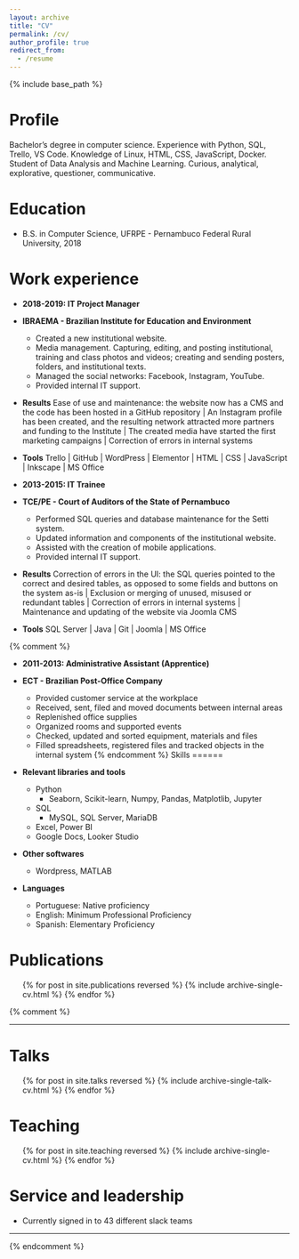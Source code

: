 ```yaml
---
layout: archive
title: "CV"
permalink: /cv/
author_profile: true
redirect_from:
  - /resume
---
```


{% include base_path %}

Profile
=====
Bachelor’s degree in computer science. Experience with Python, SQL, Trello, VS Code. Knowledge of Linux, HTML, CSS, JavaScript, Docker. Student of Data Analysis and Machine Learning. Curious, analytical, explorative, questioner, communicative.


Education
======
* B.S. in Computer Science, UFRPE - Pernambuco Federal Rural University, 2018

Work experience
======
* **2018-2019: IT Project Manager**
* **IBRAEMA - Brazilian Institute for Education and Environment**
	- Created a new institutional website.
	- Media management. Capturing, editing, and posting institutional, training and class photos and videos; creating and sending posters, folders, and institutional texts.
	- Managed the social networks: Facebook, Instagram, YouTube.
	- Provided internal IT support.
* **Results**
Ease of use and maintenance: the website now has a CMS and the code has been hosted in a GitHub repository | An Instagram profile has been created, and the resulting network attracted more partners and funding to the Institute | The created media have started the first marketing campaigns | Correction of errors in internal systems
* **Tools**
Trello | GitHub | WordPress | Elementor | HTML | CSS | JavaScript | Inkscape | MS Office


* **2013-2015: IT Trainee**
* **TCE/PE - Court of Auditors of the State of Pernambuco**
	- Performed SQL queries and database maintenance for the Setti system.
	- Updated information and components of the institutional website.
	- Assisted with the creation of mobile applications.
	- Provided internal IT support.
* **Results**
Correction of errors in the UI: the SQL queries pointed to the correct and desired tables, as opposed to some fields and buttons on the system as-is | Exclusion or merging of unused, misused or redundant tables | Correction of errors in internal systems | Maintenance and updating of the website via Joomla CMS
* **Tools**
SQL Server | Java | Git | Joomla | MS Office

{% comment %}
* **2011-2013: Administrative Assistant (Apprentice)**
* **ECT - Brazilian Post-Office Company**
	- Provided customer service at the workplace
	- Received, sent, filed and moved documents between internal areas
	- Replenished office supplies
	- Organized rooms and supported events
	- Checked, updated and sorted equipment, materials and files
	- Filled spreadsheets, registered files and tracked objects in the internal system
{% endcomment %}
Skills
======

* **Relevant libraries and tools**
	- Python
		- Seaborn, Scikit-learn, Numpy, Pandas, Matplotlib, Jupyter
	- SQL
		- MySQL, SQL Server, MariaDB
	- Excel, Power BI
	- Google Docs, Looker Studio
	
* **Other softwares**
	- Wordpress, MATLAB

* **Languages**
	- Portuguese: Native proficiency
	- English: Minimum Professional Proficiency
	- Spanish: Elementary Proficiency

Publications
======
  <ul>{% for post in site.publications reversed %}
    {% include archive-single-cv.html %}
  {% endfor %}</ul>



{% comment %}

* * * * * * * * * * * * * * * * * * * * * * * * * * * * * * * * * * * * * * * * * * * * * * * * * * * * * * * * 
  
Talks
======
  <ul>{% for post in site.talks reversed %}
    {% include archive-single-talk-cv.html  %}
  {% endfor %}</ul>
  
Teaching
======
  <ul>{% for post in site.teaching reversed %}
    {% include archive-single-cv.html %}
  {% endfor %}</ul>
  
Service and leadership
======
* Currently signed in to 43 different slack teams

* * * * * * * * * * * * * * * * * * * * * * * * * * * * * * * * * * * * * * * * * * * * * * * * * * * * * * * * 

{% endcomment %}